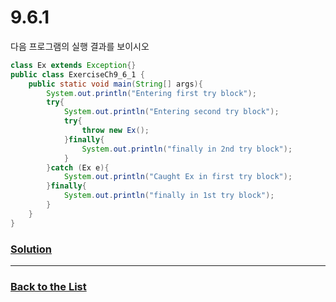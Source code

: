 # 9.6.1

다음 프로그램의 실행 결과를 보이시오

```java
class Ex extends Exception{}
public class ExerciseCh9_6_1 {
    public static void main(String[] args){
        System.out.println("Entering first try block");
        try{
            System.out.println("Entering second try block");
            try{
                throw new Ex();
            }finally{
                System.out.println("finally in 2nd try block");
            }
        }catch (Ex e){
            System.out.println("Caught Ex in first try block");
        }finally{
            System.out.println("finally in 1st try block");
        }
    }
}

```

### [**Solution**](../Solutions/9.6.1.md)

___

### [**Back to the List**](../#list-of-problems)
